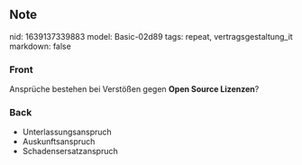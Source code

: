 ## Note
nid: 1639137339883
model: Basic-02d89
tags: repeat, vertragsgestaltung_it
markdown: false

### Front
Ansprüche bestehen bei Verstößen gegen <b>Open Source Lizenzen</b>?

### Back
<ul>
  <li>Unterlassungsanspruch
  <li>Auskunftsanspruch
  <li>Schadensersatzanspruch
</ul>
